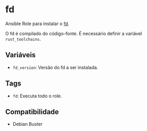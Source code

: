 # fd

Ansible Role para instalar o [fd](https://github.com/sharkdp/fd).

O fd é compilado do código-fonte. É necessário definir a variável `rust_toolchains`.

## Variáveis

- `fd_version`: Versão do fd a ser instalada.

## Tags

- `fd`: Executa todo o role.

## Compatibilidade

- Debian Buster
